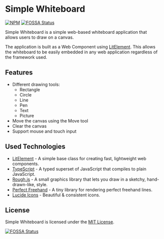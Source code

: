# Simple Whiteboard

[![NPM](https://badge.fury.io/js/@ludovicm67%2Fsimple-whiteboard.svg)](https://npm.im/@ludovicm67/simple-whiteboard)
[![FOSSA Status](https://app.fossa.com/api/projects/git%2Bgithub.com%2Fludovicm67%2Fsimple-whiteboard.svg?type=shield)](https://app.fossa.com/projects/git%2Bgithub.com%2Fludovicm67%2Fsimple-whiteboard?ref=badge_shield)

Simple Whiteboard is a simple web-based whiteboard application that allows users to draw on a canvas.

The application is built as a Web Component using [LitElement](https://lit.dev/).
This allows the whiteboard to be easily embedded in any web application regardless of the framework used.

## Features

- Different drawing tools:
  - Rectangle
  - Circle
  - Line
  - Pen
  - Text
  - Picture
- Move the canvas using the Move tool
- Clear the canvas
- Support mouse and touch input

## Used Technologies

- [LitElement](https://lit.dev/) - A simple base class for creating fast, lightweight web components.
- [TypeScript](https://www.typescriptlang.org/) - A typed superset of JavaScript that compiles to plain JavaScript.
- [Rough.js](https://roughjs.com/) - A small graphics library that lets you draw in a sketchy, hand-drawn-like, style.
- [Perfect Freehand](https://github.com/steveruizok/perfect-freehand) - A tiny library for rendering perfect freehand lines.
- [Lucide Icons](https://lucide.dev/) - Beautiful & consistent icons.

## License

Simple Whiteboard is licensed under the [MIT License](./LICENSE).

[![FOSSA Status](https://app.fossa.com/api/projects/git%2Bgithub.com%2Fludovicm67%2Fsimple-whiteboard.svg?type=large)](https://app.fossa.com/projects/git%2Bgithub.com%2Fludovicm67%2Fsimple-whiteboard?ref=badge_large)
